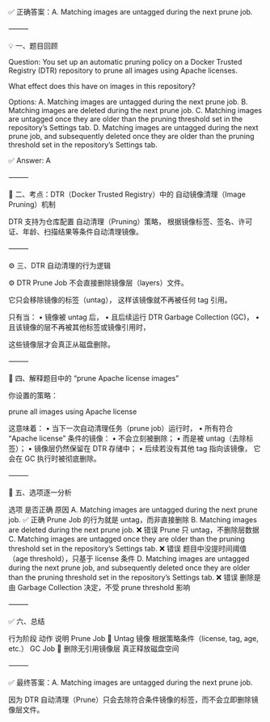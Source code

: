 ✅ 正确答案：A. Matching images are untagged during the next prune job.

⸻

💡 一、题目回顾

Question:
You set up an automatic pruning policy on a Docker Trusted Registry (DTR) repository to prune all images using Apache licenses.

What effect does this have on images in this repository?

Options:
A. Matching images are untagged during the next prune job.
B. Matching images are deleted during the next prune job.
C. Matching images are untagged once they are older than the pruning threshold set in the repository’s Settings tab.
D. Matching images are untagged during the next prune job, and subsequently deleted once they are older than the pruning threshold set in the repository’s Settings tab.

✅ Answer: A

⸻

🧱 二、考点：DTR（Docker Trusted Registry）中的 自动镜像清理（Image Pruning）机制

DTR 支持为仓库配置 自动清理（Pruning）策略，
根据镜像标签、签名、许可证、年龄、扫描结果等条件自动清理镜像。

⸻

⚙️ 三、DTR 自动清理的行为逻辑

⚙️ DTR Prune Job 不会直接删除镜像层（layers）文件。

它只会移除镜像的标签（untag），
这样该镜像就不再被任何 tag 引用。

只有当：
	•	镜像被 untag 后，
	•	且后续运行 DTR Garbage Collection (GC)，
	•	且该镜像的层不再被其他标签或镜像引用时，

这些镜像层才会真正从磁盘删除。

⸻

🧩 四、解释题目中的 “prune Apache license images”

你设置的策略：

prune all images using Apache license

这意味着：
	•	当下一次自动清理任务（prune job）运行时，
	•	所有符合 “Apache license” 条件的镜像：
	•	不会立刻被删除；
	•	而是被 untag（去除标签）；
	•	镜像层仍然保留在 DTR 存储中；
	•	后续若没有其他 tag 指向该镜像，
它会在 GC 执行时被彻底删除。

⸻

🧠 五、选项逐一分析

选项	是否正确	原因
A. Matching images are untagged during the next prune job.	✅ 正确	Prune Job 的行为就是 untag，而非直接删除
B. Matching images are deleted during the next prune job.	❌ 错误	Prune 只 untag，不删除层数据
C. Matching images are untagged once they are older than the pruning threshold set in the repository’s Settings tab.	❌ 错误	题目中没提时间阈值（age threshold），只基于 license 条件
D. Matching images are untagged during the next prune job, and subsequently deleted once they are older than the pruning threshold set in the repository’s Settings tab.	❌ 错误	删除是由 Garbage Collection 决定，不受 prune threshold 影响


⸻

✅ 六、总结

行为阶段	动作	说明
Prune Job	🔹 Untag 镜像	根据策略条件（license, tag, age, etc.）
GC Job	🔹 删除无引用镜像层	真正释放磁盘空间


⸻

✅ 最终答案：A. Matching images are untagged during the next prune job.

因为 DTR 自动清理（Prune）只会去除符合条件镜像的标签，而不会立即删除镜像层文件。